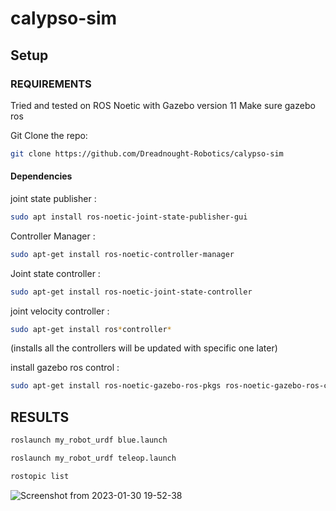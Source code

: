 # calypso-sim

## Setup

### REQUIREMENTS

Tried and tested on ROS Noetic with Gazebo version 11
Make sure gazebo ros 

Git Clone the repo:
```bash
git clone https://github.com/Dreadnought-Robotics/calypso-sim
```

#### Dependencies

joint state publisher : 
```bash 
sudo apt install ros-noetic-joint-state-publisher-gui
```

Controller Manager : 
```bash
sudo apt-get install ros-noetic-controller-manager
```

Joint state controller : 
```bash
sudo apt-get install ros-noetic-joint-state-controller
```

joint velocity controller : 
```bash
sudo apt-get install ros*controller*
```
(installs all the controllers will be updated with specific one later)

install gazebo ros control : 
```bash
sudo apt-get install ros-noetic-gazebo-ros-pkgs ros-noetic-gazebo-ros-control
```

## RESULTS

```bash
roslaunch my_robot_urdf blue.launch
```
```bash
roslaunch my_robot_urdf teleop.launch 
```
```bash
rostopic list
```

![Screenshot from 2023-01-30 19-52-38](https://user-images.githubusercontent.com/61612220/215504191-294041a7-b356-403d-9ce7-ca4c2c893563.png)

